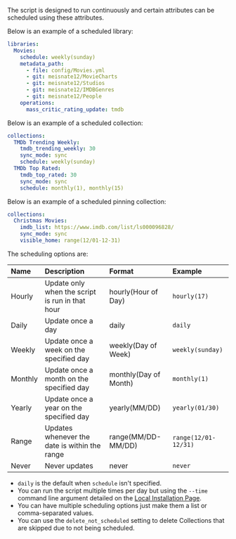 The script is designed to run continuously and certain attributes can be scheduled using these attributes.

Below is an example of a scheduled library: 
```yaml
libraries:
  Movies:
    schedule: weekly(sunday)
    metadata_path:
      - file: config/Movies.yml
      - git: meisnate12/MovieCharts
      - git: meisnate12/Studios
      - git: meisnate12/IMDBGenres
      - git: meisnate12/People
    operations:
      mass_critic_rating_update: tmdb
```

Below is an example of a scheduled collection: 
```yaml
collections:
  TMDb Trending Weekly:
    tmdb_trending_weekly: 30
    sync_mode: sync
    schedule: weekly(sunday)
  TMDb Top Rated:
    tmdb_top_rated: 30
    sync_mode: sync
    schedule: monthly(1), monthly(15)
```

Below is an example of a scheduled pinning collection: 
```yaml
collections:
  Christmas Movies:
    imdb_list: https://www.imdb.com/list/ls000096828/
    sync_mode: sync
    visible_home: range(12/01-12-31)
```

The scheduling options are:

| Name | Description | Format | Example |
| :--- | :--- | :--- | :--- |
| Hourly | Update only when the script is run in that hour | hourly(Hour of Day) | `hourly(17)` |
| Daily | Update once a day | daily | `daily` |
| Weekly | Update once a week on the specified day | weekly(Day of Week) | `weekly(sunday)` |
| Monthly | Update once a month on the specified day | monthly(Day of Month) | `monthly(1)` |
| Yearly | Update once a year on the specified day | yearly(MM/DD) | `yearly(01/30)` |
| Range | Updates whenever the date is within the range | range(MM/DD-MM/DD) | `range(12/01-12/31)` |
| Never | Never updates | never | `never` |

* `daily` is the default when `schedule` isn't specified.
* You can run the script multiple times per day but using the `--time` command line argument detailed on the [Local Installation Page](https://github.com/meisnate12/Plex-Meta-Manager/wiki/Installation#time-to-run).
* You can have multiple scheduling options just make them a list or comma-separated values.
* You can use the `delete_not_scheduled` setting to delete Collections that are skipped due to not being scheduled.